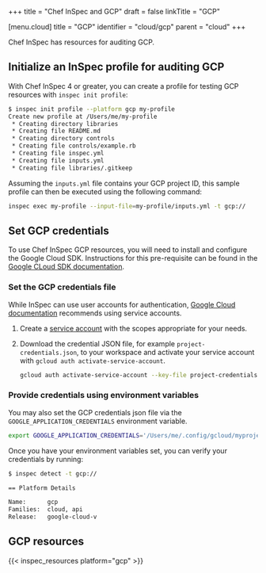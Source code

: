 +++
title = "Chef InSpec and GCP"
draft = false
linkTitle = "GCP"

[menu.cloud]
    title = "GCP"
    identifier = "cloud/gcp"
    parent = "cloud"
+++

Chef InSpec has resources for auditing GCP.

## Initialize an InSpec profile for auditing GCP

With Chef InSpec 4 or greater, you can create a profile for testing GCP resources with `inspec init profile`:

```bash
$ inspec init profile --platform gcp my-profile
Create new profile at /Users/me/my-profile
 * Creating directory libraries
 * Creating file README.md
 * Creating directory controls
 * Creating file controls/example.rb
 * Creating file inspec.yml
 * Creating file inputs.yml
 * Creating file libraries/.gitkeep
```

Assuming the `inputs.yml` file contains your GCP project ID, this sample profile can then be executed using the following command:

```bash
inspec exec my-profile --input-file=my-profile/inputs.yml -t gcp://
```

## Set GCP credentials

To use Chef InSpec GCP resources, you will need to install and configure the Google Cloud SDK.
Instructions for this pre-requisite can be found in the [Google CLoud SDK documentation](https://cloud.google.com/sdk/docs/).

### Set the GCP credentials file

While InSpec can use user accounts for authentication, [Google Cloud documentation](https://cloud.google.com/docs/authentication/) recommends using service accounts.

1. Create a [service account](https://cloud.google.com/docs/authentication/getting-started) with the scopes appropriate for your needs.

1. Download the credential JSON file, for example `project-credentials.json`, to your workspace and activate your service account with `gcloud auth activate-service-account`.

    ```bash
    gcloud auth activate-service-account --key-file project-credentials.json
    ```

### Provide credentials using environment variables

You may also set the GCP credentials json file via the `GOOGLE_APPLICATION_CREDENTIALS` environment variable.

```bash
export GOOGLE_APPLICATION_CREDENTIALS='/Users/me/.config/gcloud/myproject-1-feb7993e8660.json'
```

Once you have your environment variables set, you can verify your credentials by running:

```bash
$ inspec detect -t gcp://

== Platform Details

Name:      gcp
Families:  cloud, api
Release:   google-cloud-v
```

## GCP resources

{{< inspec_resources platform="gcp" >}}
